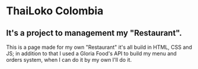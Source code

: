 # ThaiLoko Colombia

## It's a project to management my "Restaurant".

This is a page made for my own "Restaurant" it's all build in HTML, CSS and JS; in addition to that I used a Gloria Food's API to build my menu and orders system, when I can do it by my own I'll do it.
